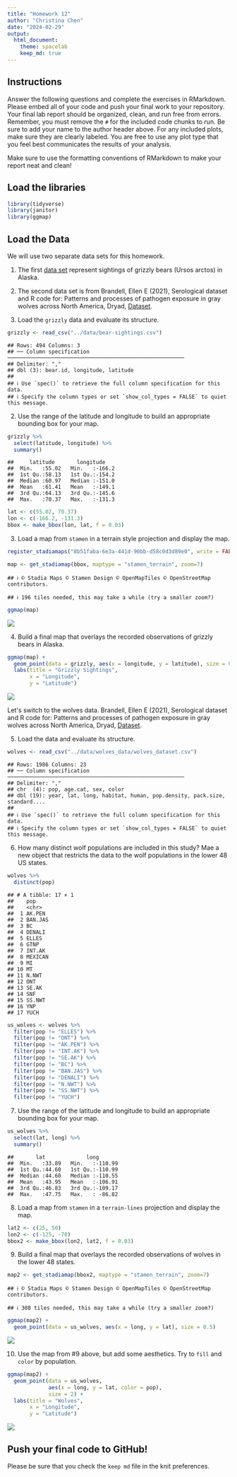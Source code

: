 ```yaml
---
title: "Homework 12"
author: "Christina Chen"
date: "2024-02-29"
output:
  html_document: 
    theme: spacelab
    keep_md: true
---
```




## Instructions
Answer the following questions and complete the exercises in RMarkdown. Please embed all of your code and push your final work to your repository. Your final lab report should be organized, clean, and run free from errors. Remember, you must remove the `#` for the included code chunks to run. Be sure to add your name to the author header above. For any included plots, make sure they are clearly labeled. You are free to use any plot type that you feel best communicates the results of your analysis.  

Make sure to use the formatting conventions of RMarkdown to make your report neat and clean!  

## Load the libraries  

```r
library(tidyverse)
library(janitor)
library(ggmap)
```

## Load the Data
We will use two separate data sets for this homework.  

1. The first [data set](https://rcweb.dartmouth.edu/~f002d69/workshops/index_rspatial.html) represent sightings of grizzly bears (Ursos arctos) in Alaska.  

2. The second data set is from Brandell, Ellen E (2021), Serological dataset and R code for: Patterns and processes of pathogen exposure in gray wolves across North America, Dryad, [Dataset](https://doi.org/10.5061/dryad.5hqbzkh51).  

1. Load the `grizzly` data and evaluate its structure.  


```r
grizzly <- read_csv("../data/bear-sightings.csv")
```

```
## Rows: 494 Columns: 3
## ── Column specification ────────────────────────────────────────────────────────
## Delimiter: ","
## dbl (3): bear.id, longitude, latitude
## 
## ℹ Use `spec()` to retrieve the full column specification for this data.
## ℹ Specify the column types or set `show_col_types = FALSE` to quiet this message.
```

2. Use the range of the latitude and longitude to build an appropriate bounding box for your map. 


```r
grizzly %>%
  select(latitude, longitude) %>%
  summary()
```

```
##     latitude       longitude     
##  Min.   :55.02   Min.   :-166.2  
##  1st Qu.:58.13   1st Qu.:-154.2  
##  Median :60.97   Median :-151.0  
##  Mean   :61.41   Mean   :-149.1  
##  3rd Qu.:64.13   3rd Qu.:-145.6  
##  Max.   :70.37   Max.   :-131.3
```


```r
lat <- c(55.02, 70.37)
lon <- c(-166.2, -131.3)
bbox <- make_bbox(lon, lat, f = 0.03)
```

3. Load a map from `stamen` in a terrain style projection and display the map.  


```r
register_stadiamaps("8b51faba-6e3a-441d-90bb-d58c0d3d89e0", write = FALSE)
```


```r
map <- get_stadiamap(bbox, maptype = "stamen_terrain", zoom=7)
```

```
## ℹ © Stadia Maps © Stamen Design © OpenMapTiles © OpenStreetMap contributors.
```

```
## ℹ 196 tiles needed, this may take a while (try a smaller zoom?)
```


```r
ggmap(map)
```

![](hw12_files/figure-html/unnamed-chunk-7-1.png)<!-- -->

4. Build a final map that overlays the recorded observations of grizzly bears in Alaska.  


```r
ggmap(map) +
  geom_point(data = grizzly, aes(x = longitude, y = latitude), size = 0.4) +
  labs(title = "Grizzly Sightings", 
       x = "Longitude",
       y = "Latitude")
```

![](hw12_files/figure-html/unnamed-chunk-8-1.png)<!-- -->

Let's switch to the wolves data. Brandell, Ellen E (2021), Serological dataset and R code for: Patterns and processes of pathogen exposure in gray wolves across North America, Dryad, [Dataset](https://doi.org/10.5061/dryad.5hqbzkh51).  

5. Load the data and evaluate its structure.  


```r
wolves <- read_csv("../data/wolves_data/wolves_dataset.csv")
```

```
## Rows: 1986 Columns: 23
## ── Column specification ────────────────────────────────────────────────────────
## Delimiter: ","
## chr  (4): pop, age.cat, sex, color
## dbl (19): year, lat, long, habitat, human, pop.density, pack.size, standard....
## 
## ℹ Use `spec()` to retrieve the full column specification for this data.
## ℹ Specify the column types or set `show_col_types = FALSE` to quiet this message.
```

6. How many distinct wolf populations are included in this study? Mae a new object that restricts the data to the wolf populations in the lower 48 US states.  


```r
wolves %>%
  distinct(pop)
```

```
## # A tibble: 17 × 1
##    pop    
##    <chr>  
##  1 AK.PEN 
##  2 BAN.JAS
##  3 BC     
##  4 DENALI 
##  5 ELLES  
##  6 GTNP   
##  7 INT.AK 
##  8 MEXICAN
##  9 MI     
## 10 MT     
## 11 N.NWT  
## 12 ONT    
## 13 SE.AK  
## 14 SNF    
## 15 SS.NWT 
## 16 YNP    
## 17 YUCH
```


```r
us_wolves <- wolves %>%
  filter(pop != "ELLES") %>%
  filter(pop != "ONT") %>%
  filter(pop != "AK.PEN") %>%
  filter(pop != "INT.AK") %>%
  filter(pop != "SE.AK") %>%
  filter(pop != "BC") %>%
  filter(pop != "BAN.JAS") %>%
  filter(pop != "DENALI") %>%
  filter(pop != "N.NWT") %>%
  filter(pop != "SS.NWT") %>%
  filter(pop != "YUCH")
```

7. Use the range of the latitude and longitude to build an appropriate bounding box for your map. 


```r
us_wolves %>%
  select(lat, long) %>%
  summary()
```

```
##       lat             long        
##  Min.   :33.89   Min.   :-110.99  
##  1st Qu.:44.60   1st Qu.:-110.99  
##  Median :44.60   Median :-110.55  
##  Mean   :43.95   Mean   :-106.91  
##  3rd Qu.:46.83   3rd Qu.:-109.17  
##  Max.   :47.75   Max.   : -86.82
```

8.  Load a map from `stamen` in a `terrain-lines` projection and display the map.  


```r
lat2 <- c(25, 50)
lon2 <- c(-125, -70)
bbox2 <- make_bbox(lon2, lat2, f = 0.03)
```

9. Build a final map that overlays the recorded observations of wolves in the lower 48 states.  


```r
map2 <- get_stadiamap(bbox2, maptype = "stamen_terrain", zoom=7)
```

```
## ℹ © Stadia Maps © Stamen Design © OpenMapTiles © OpenStreetMap contributors.
```

```
## ℹ 308 tiles needed, this may take a while (try a smaller zoom?)
```


```r
ggmap(map2) +
  geom_point(data = us_wolves, aes(x = long, y = lat), size = 0.5)
```

![](hw12_files/figure-html/unnamed-chunk-15-1.png)<!-- -->

10. Use the map from #9 above, but add some aesthetics. Try to `fill` and `color` by population.  


```r
ggmap(map2) +
  geom_point(data = us_wolves,
             aes(x = long, y = lat, color = pop),
             size = 2) +
  labs(title = "Wolves",
       x = "Longitude",
       y = "Latitude")
```

![](hw12_files/figure-html/unnamed-chunk-16-1.png)<!-- -->

## Push your final code to GitHub!
Please be sure that you check the `keep md` file in the knit preferences. 
